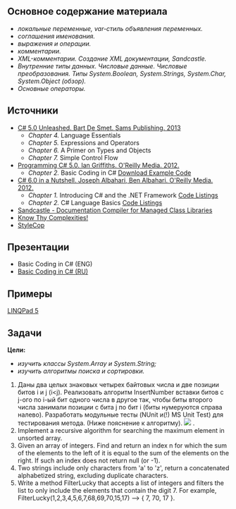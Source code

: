 ## Основное содержание материала 
- *локальные переменные, var-стиль объявления переменных.*
- *соглашения именования.*
- *выражения и операции.*
- *комментарии.*
- *XML-комментарии. Создание XML документации, Sandcastle.*
- *Внутренние типы данных. Числовые данные. Числовые преобразования. Типы System.Boolean, System.Strings, System.Char, System.Object (обзор).*
- *Основные операторы.*

## Источники
- [C# 5.0 Unleashed. Bart De Smet. Sams Publishing. 2013](https://www.goodreads.com/book/show/16284093-c-5-0-unleashed)
   - *Chapter 4.* Language Essentials
   - *Chapter 5.* Expressions and Operators
   - *Chapter 6.* A Primer on Types and Objects
   - *Chapter 7.* Simple Control Flow
- [Programming C# 5.0. Ian Griffiths. O'Reilly Media. 2012.](http://shop.oreilly.com/product/0636920024064.do)
   - *Chapter 2.* Basic Coding in C# [Download Example Code](https://resources.oreilly.com/examples/0636920024064/blob/master/Ch02.zip)
- [C# 6.0 in a Nutshell. Joseph Albahari, Ben Albahari. O'Reilly Media. 2012.](http://shop.oreilly.com/product/0636920040323.do)
   - *Chapter 1.* Introducing C# and the .NET Framework [Code Listings](http://www.albahari.com/nutshell/ch01.aspx)
   - *Chapter 2.* C# Language Basics [Code Listings](http://www.albahari.com/nutshell/ch02.aspx)
- [Sandcastle - Documentation Compiler for Managed Class Libraries](https://sandcastle.codeplex.com/)
- [Know Thy Complexities!](http://bigocheatsheet.com/)
- [StyleCop](https://github.com/StyleCop)

## Презентации 
- Basic Coding in C# (ENG)
- [Basic Coding in C# (RU)](https://github.com/EPM-RD-NETLAB/.NET-Framework-modules/blob/master/M2.%20Basic%20Coding%20in%20C%23/Basic%20Coding%20in%20C%23.pptx)

## Примеры 
[LINQPad 5](https://github.com/EPM-RD-NETLAB/.NET-Framework-modules/tree/master/M2.%20Basic%20Coding%20in%20C%23/Samples/LINQPad%205)

## Задачи  
**Цели:** 
- *изучить классы System.Array и System.String;* 
- *изучить алгоритмы поиска и сортировки.*

1. Даны два целых знаковых четырех байтовых числа и две позиции битов i и j (i<j). Реализовать алгоритм InsertNumber вставки битов с j-ого по i-ый бит одного числа в другое так, чтобы биты второго числа занимали позиции с бита j по бит i (биты нумеруются справа налево). Разработать модульные тесты (NUnit и(!) MS Unit Test) для тестирования метода. (Ниже пояснение к алгоритму).
![](https://github.com/EPM-RD-NETLAB/.NET-Framework-modules/blob/master/M2.%20Basic%20Coding%20in%20C%23/Scheme.png)
.
2. Implement a recursive algorithm for searching the maximum element in unsorted array.
3. Given an array of integers. Find and return an index n for which the sum of the elements to the left of it is equal to the sum of the elements on the right. If such an index does not return null (or -1).
4. Two strings include only characters from 'a' to 'z', return a concatenated alphabetized string, excluding duplicate characters.
5. Write a method FilterLucky that accepts a list of integers and filters the list to only include the elements that contain the digit 7. For example,  FilterLucky(1,2,3,4,5,6,7,68,69,70,15,17) --> { 7, 70, 17 }.
